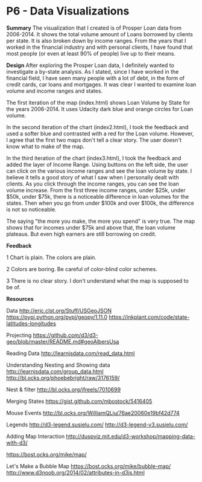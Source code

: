 # P6 - Data Visualizations

**Summary** 
The visualization that I created is of Prosper Loan data from 2006-2014.   It shows the total volume amount of Loans borrowed by clients per state.  It is also broken down by income ranges.  From the years that I worked in the financial industry and with personal clients, I have found that most people (or even at least 90% of people) live up to their means.

**Design** 
After exploring the Prosper Loan data, I definitely wanted to investigate a by-state analysis.  As I stated, since I have worked in the financial field, I have seen many people with a lot of debt, in the form of credit cards, car loans and mortgages.  It was clear I wanted to examine loan volume and income ranges and states.

The first iteration of the map (index.html) shows Loan Volume by State for the years 2006-2014.   It uses Udacity dark blue and orange circles for Loan volume.

In the second iteration of the chart (index2.html), I took the feedback and used a softer blue and contrasted with a red for the Loan volume.   However, I agree that the first two maps don't tell a clear story.   The user doesn't know what to make of the map.

In the third iteration of the chart (index3.html), I took the feedback and added the layer of Income Range.  Using buttons on the left side, the user can click on the various income ranges and see the loan volume by state.  I believe it tells a good story of what I saw when I personally dealt with clients.  As you click through the income ranges, you can see the loan volume increase.   From the first three income ranges, under $25k, under $50k, under $75k, there is a noticeable difference in loan volumes for the states.   Then when you go from under $100k and over $100k, the difference is not so noticeable.

The saying "the more you make, the more you spend" is very true.   The map shows that for incomes under $75k and above that, the loan volume plateaus.   But even high earners are still borrowing on credit.

**Feedback**

1   Chart is plain.   The colors are plain.

2   Colors are boring.  Be careful of color-blind color schemes.

3   There is no clear story.    I don't understand what the map is supposed to be of.

**Resources** 

Data
http://eric.clst.org/Stuff/USGeoJSON
https://pypi.python.org/pypi/geopy/1.11.0
https://inkplant.com/code/state-latitudes-longitudes

Projecting
https://github.com/d3/d3-geo/blob/master/README.md#geoAlbersUsa

Reading Data
http://learnjsdata.com/read_data.html

Understanding Nesting and Showing data
http://learnjsdata.com/group_data.html
http://bl.ocks.org/phoebebright/raw/3176159/

Nest & filter
http://bl.ocks.org/jfreels/7010699

Merging States
https://gist.github.com/mbostock/5416405

Mouse Events
http://bl.ocks.org/WilliamQLiu/76ae20060e19bf42d774

Legends
http://d3-legend.susielu.com/
http://d3-legend-v3.susielu.com/

Adding Map Interaction
http://duspviz.mit.edu/d3-workshop/mapping-data-with-d3/


https://bost.ocks.org/mike/map/

Let's Make a Bubble Map
https://bost.ocks.org/mike/bubble-map/
http://www.d3noob.org/2014/02/attributes-in-d3js.html
